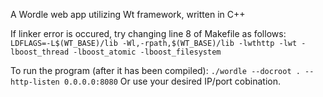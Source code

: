 A Wordle web app utilizing Wt framework, written in C++

If linker error is occured, try changing line 8 of Makefile as follows:
```LDFLAGS=-L$(WT_BASE)/lib -Wl,-rpath,$(WT_BASE)/lib -lwthttp -lwt -lboost_thread -lboost_atomic -lboost_filesystem```

To run the program (after it has been compiled): 
```./wordle --docroot . --http-listen 0.0.0.0:8080``` 
Or use your desired IP/port cobination.
